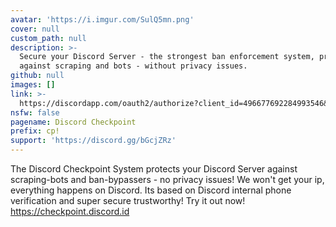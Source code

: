 ```yaml
---
avatar: 'https://i.imgur.com/SulQ5mn.png'
cover: null
custom_path: null
description: >-
  Secure your Discord Server - the strongest ban enforcement system, protection
  against scraping and bots - without privacy issues.
github: null
images: []
link: >-
  https://discordapp.com/oauth2/authorize?client_id=496677692284993546&scope=bot&permissions=355571&redirect_uri=https%3A%2F%2Fcheckpoint.discord.id%2Fadded%2F&response_type=code
nsfw: false
pagename: Discord Checkpoint
prefix: cp!
support: 'https://discord.gg/bGcjZRz'
---
```

The Discord Checkpoint System protects your Discord Server against scraping-bots and ban-bypassers - no privacy issues!
We won't get your ip, everything happens on Discord. Its based on Discord internal phone verification and super secure trustworthy!
Try it out now!
https://checkpoint.discord.id